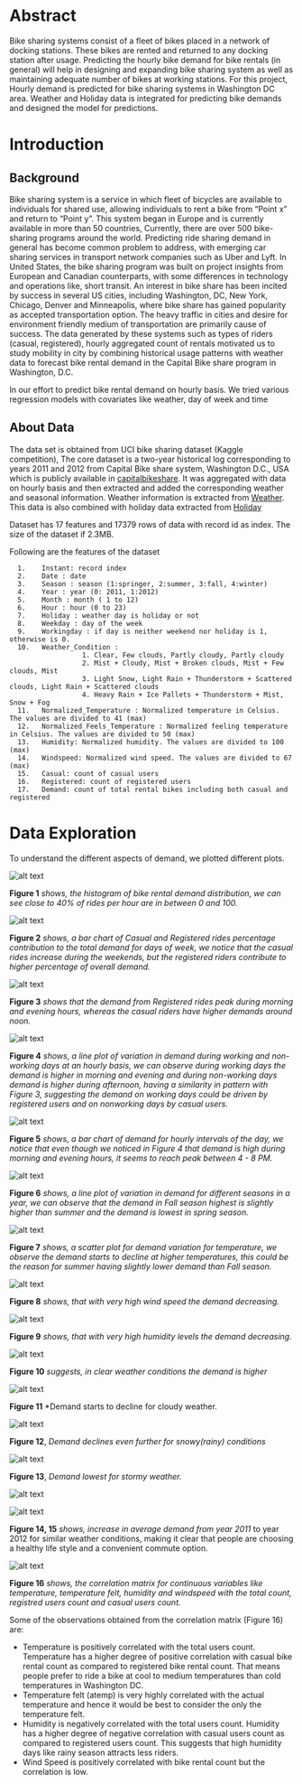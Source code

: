 # Abstract
Bike sharing systems consist of a fleet of bikes placed in a network of docking stations. These bikes are rented and returned to any docking station after usage. Predicting the hourly bike demand for bike rentals (in general) will help in designing and expanding bike sharing system as well as maintaining adequate number of bikes at working stations. For this project, Hourly demand is predicted for bike sharing systems in Washington DC area. Weather and Holiday data is integrated for predicting bike demands and designed the model for predictions.

# Introduction
## Background
<p>Bike sharing system is a service in which fleet of bicycles are available to individuals for shared use, allowing individuals to rent a bike from “Point x” and return to “Point y”. This system began in Europe and is currently available in more than 50 countries, Currently, there are over 500 bike-sharing programs around the world. Predicting ride sharing demand in general has become common problem to address, with emerging car sharing services in transport network companies such as Uber and Lyft. In United States, the bike sharing program was built on project insights from European and Canadian counterparts, with some differences in technology and operations like, short transit. An interest in bike share has been incited by success in several US cities, including Washington, DC, New York, Chicago, Denver and Minneapolis, where bike share has gained popularity as accepted transportation option. The heavy traffic in cities and desire for environment friendly medium of transportation are primarily cause of success. The data generated by these systems such as types of riders (casual, registered), hourly aggregated count of rentals motivated us to study mobility in city by combining historical usage patterns with weather data to forecast bike rental demand in the Capital Bike share program in Washington, D.C.
</p>

<p>In our effort to predict bike rental demand on hourly basis. We tried various regression models with covariates like weather, day of week and time</p>

## About Data
The data set is obtained from UCI bike sharing dataset (Kaggle competition), The core dataset is a two-year historical log corresponding to years 2011 and 2012 from Capital Bike share system, Washington D.C., USA which is publicly available in [capitalbikeshare](http://capitalbikeshare.com/system-data). It was aggregated with data on hourly basis and then extracted and added the corresponding weather and seasonal information. Weather information is extracted from [Weather](http://www.freemeteo.com).
This data is also combined with holiday data extracted from [Holiday](http://dchr.dc.gov/page/holiday-schedule)

<p>Dataset has 17 features and 17379 rows of data with record id as index. The size of the dataset if 2.3MB.
</p>

Following are the features of the dataset
        
      1.	Instant: record index
      2.	Date : date
      3.	Season : season (1:springer, 2:summer, 3:fall, 4:winter)
      4.	Year : year (0: 2011, 1:2012)
      5.	Month : month ( 1 to 12)
      6.	Hour : hour (0 to 23)
      7.	Holiday : weather day is holiday or not
      8.	Weekday : day of the week
      9.	Workingday : if day is neither weekend nor holiday is 1, otherwise is 0.
      10.	Weather_Condition : 
                      1. Clear, Few clouds, Partly cloudy, Partly cloudy
                      2. Mist + Cloudy, Mist + Broken clouds, Mist + Few clouds, Mist
                      3. Light Snow, Light Rain + Thunderstorm + Scattered clouds, Light Rain + Scattered clouds
                      4. Heavy Rain + Ice Pallets + Thunderstorm + Mist, Snow + Fog
      11.	Normalized_Temperature : Normalized temperature in Celsius. The values are divided to 41 (max)
      12.	Normalized_Feels_Temperature : Normalized feeling temperature in Celsius. The values are divided to 50 (max)
      13.	Humidity: Normalized humidity. The values are divided to 100 (max)
      14.	Windspeed: Normalized wind speed. The values are divided to 67 (max)
      15.	Casual: count of casual users
      16.	Registered: count of registered users
      17.	Demand: count of total rental bikes including both casual and registered
      
# Data Exploration

To understand the different aspects of demand, we plotted different plots.

![alt text](plot/img/demand_distribution.png)

**Figure 1** *shows, the histogram of bike rental demand distribution, we can see close to 40% of rides per hour are in between 0 and 100.*

![alt text](plot/img/mean_casual_registered_demand_percent.png)

**Figure 2** *shows, a bar chart of Casual and Registered rides percentage contribution to the total demand for days of week, we notice that the casual rides increase during the weekends, but the registered riders contribute to higher percentage of overall demand.*

![alt text](plot/img/mean_casual_registered_hourly_demand.png)

**Figure 3** *shows that the demand from Registered rides peak during morning and evening hours, whereas the casual riders have higher demands around noon.*

![alt text](plot/img/weekday_vs_weekend_demand.png)

**Figure 4** *shows, a line plot of variation in demand during working and non-working days at an hourly basis, we can observe during working days the demand is higher in morning and evening and during non-working days demand is higher during afternoon, having a similarity in pattern with Figure 3, suggesting the demand on working days could be driven by registered users and on nonworking days by casual users.*

![alt text](plot/img/demand_in_parts_of_day.png)

**Figure 5** *shows, a bar chart of demand for hourly intervals of the day, we notice that even though we noticed in Figure 4 that demand is high during morning and evening hours, it seems to reach peak between 4 - 8 PM.*

![alt text](plot/img/seasonal_demand.png)

**Figure 6** *shows, a line plot of variation in demand for different seasons in a year, we can observe that the demand in Fall season highest is slightly higher than summer and the demand is lowest in spring season.*

![alt text](plot/img/temp_demand.png)

**Figure 7** *shows, a scatter plot for demand variation for temperature, we observe the demand starts to decline at higher temperatures, this could be the reason for summer having slightly lower demand than Fall season.*

![alt text](plot/img/windspeed_demand.png)

**Figure 8** *shows, that with very high wind speed the demand decreasing.*

![alt text](plot/img/humidity_demand.png)

**Figure 9** *shows, that with very high humidity levels the demand decreasing.*

![alt text](plot/img/clear_weather_condition_demand.png)

**Figure 10** *suggests, in clear weather conditions the demand is higher*

![alt text](plot/img/cloudy_weather_condition_demand.png)

**Figure 11** *Demand starts to decline for cloudy weather.

![alt text](plot/img/snow_rain_weather_condition_demand.png)

**Figure 12**, *Demand declines even further for snowy(rainy) conditions*

![alt text](plot/img/storm_weather_condition_demand.png)

**Figure 13**, *Demand lowest for stormy weather.*

![alt text](plot/img/2011_demand_weather_conditions.png)

![alt text](plot/img/2012_demand_weather_conditions.png)

**Figure 14, 15** *shows, increase in average demand from year 2011* to year 2012 for similar weather conditions, making it clear that people are choosing a healthy life style and a convenient commute option.

![alt text](plot/img/correlation_matrix.png)

**Figure 16** *shows, the correlation matrix for continuous variables like temperature, temperature felt, humidity and windspeed with the total count, registred users count and casual users count.*


Some of the observations obtained from the correlation matrix (Figure 16) are: 

- Temperature is positively correlated with the total users count. Temperature has a higher degree of positive correlation with casual bike rental count as compared to registered bike rental count. That means people prefer to ride a bike at cool to medium temperatures than cold temperatures in Washington DC. 
- Temperature felt (atemp) is very highly correlated with the actual temperature and hence it would be best to consider the only the temperature felt. 
- Humidity is negatively correlated with the total users count. Humidity has a higher degree of negative correlation with casual users count as compared to registered users count. This suggests that high humidity days like rainy season attracts less riders.
- Wind Speed is positively correlated with bike rental count but the correlation is low.
